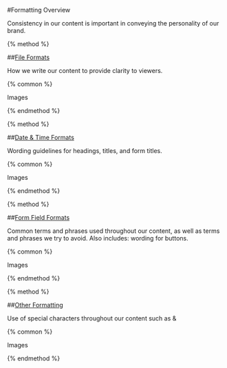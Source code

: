#Formatting Overview

Consistency in our content is important in conveying the personality of our brand.

{% method %}

##[File Formats](/formatting/file-formats.md)

How we write our content to provide clarity to viewers.

{% common %}

Images

{% endmethod %}

{% method %}

##[Date & Time Formats](/formatting/date-and-time-formats.md)

Wording guidelines for headings, titles, and form titles.

{% common %}

Images

{% endmethod %}

{% method %}

##[Form Field Formats](/formatting/form-field-formats.md)

Common terms and phrases used throughout our content, as well as terms and phrases we try to avoid. Also includes: wording for buttons.

{% common %}

Images

{% endmethod %}

{% method %}

##[Other Formatting](/formatting/other-formatting.md)

Use of special characters throughout our content such as &

{% common %}

Images

{% endmethod %}